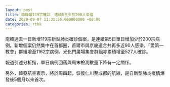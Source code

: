 ```yaml
---
layout: post
title: 南韓增119宗確診　連續5日少於200人染疫
date: 2020-09-07 11:31:56.000000000 +08:00
categories: rthk
---
```


南韓過去一日新增119宗新型肺炎確診個案，是連續第5日單日增加少於200宗病例。新增個案仍然集中在首都圈，首爾市與京畿道合共再多近90人感染，「愛第一教會」群組增至1162宗病例，光化門廣場集會群組亦累積增至527人確診。

報道引述分析指，單日病例回落與周末檢測數量下降有一定關係。

另外，韓亞航空表示，將於周四起，恢復仁川至成都的航線，是自新型肺炎疫情爆發後5個月以來首次。
